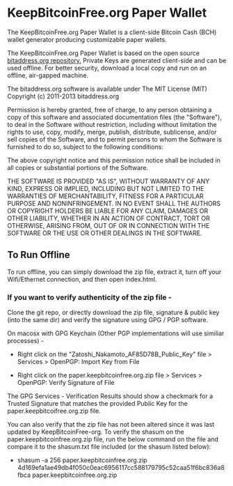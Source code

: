 # KeepBitcoinFree.org Paper Wallet

The KeepBitcoinFree.org Paper Wallet is a client-side Bitcoin Cash (BCH) wallet generator producing customizable paper wallets.

The KeepBitcoinFree.org Paper Wallet is based on the open source [bitaddress.org repository.](https://github.com/pointbiz/bitaddress.org) Private Keys are generated client-side and can be used offline. For better security, download a local copy and run on an offline, air-gapped machine. 

The bitaddress.org software is available under The MIT License (MIT) Copyright (c) 2011-2013 bitaddress.org

Permission is hereby granted, free of charge, to any person obtaining a copy of this software and associated documentation files (the "Software"), to deal in the Software without restriction, including without limitation the rights to use, copy, modify, merge, publish, distribute, sublicense, and/or sell copies of the Software, and to permit persons to whom the Software is furnished to do so, subject to the following conditions:

The above copyright notice and this permission notice shall be included in all copies or substantial portions of the Software.

THE SOFTWARE IS PROVIDED "AS IS", WITHOUT WARRANTY OF ANY KIND, EXPRESS OR IMPLIED, INCLUDING BUT NOT LIMITED TO THE WARRANTIES OF MERCHANTABILITY, FITNESS FOR A PARTICULAR PURPOSE AND NONINFRINGEMENT. IN NO EVENT SHALL THE AUTHORS OR COPYRIGHT HOLDERS BE LIABLE FOR ANY CLAIM, DAMAGES OR OTHER LIABILITY, WHETHER IN AN ACTION OF CONTRACT, TORT OR OTHERWISE, ARISING FROM, OUT OF OR IN CONNECTION WITH THE SOFTWARE OR THE USE OR OTHER DEALINGS IN THE SOFTWARE.

## To Run Offline

To run offline, you can simply download the zip file, extract it, turn off your Wifi/Ethernet connection, and then open index.html. 

### If you want to verify authenticity of the zip file - 

Clone the git repo, or directly download the zip file, signature & public key (into the same dir) and verify the signature using GPG / PGP software. 

On macosx with GPG Keychain (Other PGP implementations will use similiar processes) - 

- Right click on the "Zatoshi_Nakamoto_AF85D78B_Public_Key" file > Services > OpenPGP: Import Key from File

- Right click on the paper.keepbitcoinfree.org.zip file > Services > OpenPGP: Verify Signature of File

The GPG Services - Verification Results should show a checkmark for a Trusted Signature that matches the provided Public Key for the paper.keepbitcoifree.org.zip file.

You can also verify that the zip file has not been altered since it was last updated by KeepBitcoinFree-org. To verify the shasum on the paper.keepbitcoinfree.org.zip file, run the below command on the file and compare it to the shasum.txt file included (or the shasum listed below): 

- shasum -a 256 paper.keepbitcoinfree.org.zip
4d169efa1ae49db4f050c0eac6956117cc588179795c52caa51f6bc836a8fbca  paper.keepbitcoinfree.org.zip
